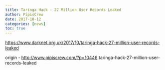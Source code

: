 ```yaml
---
title: Taringa Hack - 27 Million User Records Leaked
author: PipisCrew
date: 2017-10-12
categories: [news]
toc: true
---
```


https://www.darknet.org.uk/2017/10/taringa-hack-27-million-user-records-leaked

origin - http://www.pipiscrew.com/?p=10446 taringa-hack-27-million-user-records-leaked